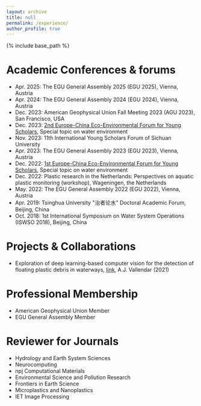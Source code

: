 ```yaml
---
layout: archive
title: null
permalink: /experience/
author_profile: true
---
```

{% include base_path %}
# Academic Conferences & forums
- Apr. 2025: The EGU General Assembly 2025 (EGU 2025), Vienna, Austria
- Apr. 2024: The EGU General Assembly 2024 (EGU 2024), Vienna, Austria
- Dec. 2023: American Geophysical Union Fall Meeting 2023 (AGU 2023), San Francisco, USA
- Dec. 2023: [2nd Europe-China Eco-Environmental Forum for Young Scholars](https://eu-cnees.com/english), Special topic on water environment
- Nov. 2023: 11th International Young Scholars Forum of Sichuan University
- Apr. 2023: The EGU General Assembly 2023 (EGU 2023), Vienna, Austria
- Dec. 2022: [1st Europe-China Eco-Environmental Forum for Young Scholars](https://eu-cnees.com/english), Special topic on water environment
- Dec. 2022: Plastic research in the Netherlands: Perspectives on aquatic plastic monitoring (workshop), Wageningen, the Netherlands
- May. 2022: The EGU General Assembly 2022 (EGU 2022), Vienna, Austria
- Apr. 2019: Tsinghua University "治者论水" Doctoral Academic Forum, Beijing, China
- Oct. 2018: 1st International Symposium on Water System Operations (ISWSO 2018), Beijing, China

# Projects & Collaborations
- Exploration of deep learning-based computer vision for the detection of floating plastic debris in waterways, [link](https://resolver.tudelft.nl/uuid:70db8965-37c9-4d9d-9573-d4a28d1b64ef), A.J. Vallendar (2021)

# Professional Membership
- American Geophysical Union Member
- EGU General Assembly Member

# Reviewer for Journals
- Hydrology and Earth System Sciences
- Neurocomputing
- npj Computational Materials
- Environmental Science and Pollution Research
- Frontiers in Earth Science
- Microplastics and Nanoplastics
- IET Image Processing

<!-- # Reviewer for Conferences -->


<!-- - Conference paper review: COTA -->



<!-- # Conference organization  -->


<!-- # Internship and project experience -->

